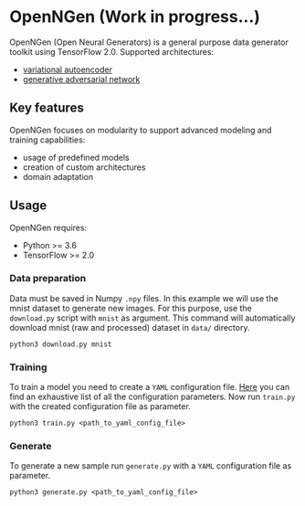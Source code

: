 # OpenNGen (Work in progress...)

OpenNGen (Open Neural Generators) is a general purpose data generator toolkit using TensorFlow 2.0. Supported architectures:

- [variational autoencoder](https://arxiv.org/abs/1312.6114)
- [generative adversarial network](https://arxiv.org/abs/1406.2661)

## Key features

OpenNGen focuses on modularity to support advanced modeling and training capabilities:

 - usage of predefined models
 - creation of custom architectures
 - domain adaptation

## Usage

OpenNGen requires:
 - Python >= 3.6
 - TensorFlow >= 2.0
 
### Data preparation

Data must be saved in Numpy `.npy` files. In this example we will use the mnist dataset to generate new images. For this purpose, use 
the `download.py` script with `mnist` as argument. This command will automatically download mnist (raw and processed) dataset in `data/` directory.

```
python3 download.py mnist
```

### Training

To train a model you need to create a `YAML` configuration file. [Here](https://github.com/avramandrei/OpenNGen/blob/master/examples/yaml_config/config_docs.yml) you can find an exhaustive list of all the configuration parameters. Now run `train.py` with the created configuration file as parameter.

```
python3 train.py <path_to_yaml_config_file>
```

### Generate

To generate a new sample run `generate.py` with a `YAML` configuration file as parameter.

```
python3 generate.py <path_to_yaml_config_file>
```

